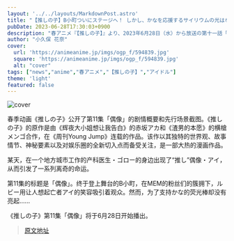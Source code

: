 ```yaml
---
layout: '../../layouts/MarkdownPost.astro'
title: "【推しの子】B小町ついにステージへ！ しかし、かなを応援するサイリウムの光はなくて… 最終話先行カット"
pubDate: 2023-06-28T17:30:03+0900
description: "春アニメ『【推しの子】』より、2023年6月28日（水）から放送の第十一話「アイドル」のあらすじ・先行場面カットが公開された。"
author: "小久保 花奈"
cover:
  url: 'https://animeanime.jp/imgs/ogp_f/594839.jpg'
  square: 'https://animeanime.jp/imgs/ogp_f/594839.jpg'
  alt: "cover"
tags: ["news","anime","春アニメ","【推しの子】","アイドル"]
theme: 'light'
featured: false
---
```


![cover](https://animeanime.jp/imgs/ogp_f/594839.jpg)

春季动画《推しの子》公开了第11集「偶像」的剧情概要和先行场景截图。《推しの子》的原作是由《辉夜大小姐想让我告白》的赤坂アカ和《渣男的本愿》的横槍メンゴ合作，在《周刊Young Jump》连载的作品。该作以其独特的世界观、故事情节、神秘要素以及对娱乐圈的全新切入点而备受关注，是一部大热的漫画作品。

某天，在一个地方城市工作的产科医生・ゴロー的身边出现了“推し”偶像・アイ，从而引发了一系列离奇的命运。

第11集的标题是「偶像」。终于登上舞台的B小町，在MEM的粉丝们的簇拥下，ルビー用让人想起亡者アイ的笑容吸引着观众。然而，为了支持かな的荧光棒却没有亮起……

《推しの子》第11集「偶像」将于6月28日开始播出。

>[原文地址](https://animeanime.jp/article/2023/06/28/78223.html)  